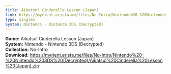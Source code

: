 ```yaml
---
title: Aikatsu! Cinderella Lesson (Japan)
link: https://myrient.erista.me/files/No-Intro/Nintendo%20-%20Nintendo%203DS%20(Decrypted)/Aikatsu!%20Cinderella%20Lesson%20(Japan).zip
type: single1
System: Nintendo - Nintendo 3DS (Decrypted)
---
```

<b>Game:</b> Aikatsu! Cinderella Lesson (Japan)<br>
<b>System:</b> Nintendo - Nintendo 3DS (Decrypted)<br>
<b>Collection:</b> No-Intro<br>
<b>Download:</b> https://myrient.erista.me/files/No-Intro/Nintendo%20-%20Nintendo%203DS%20(Decrypted)/Aikatsu!%20Cinderella%20Lesson%20(Japan).zip